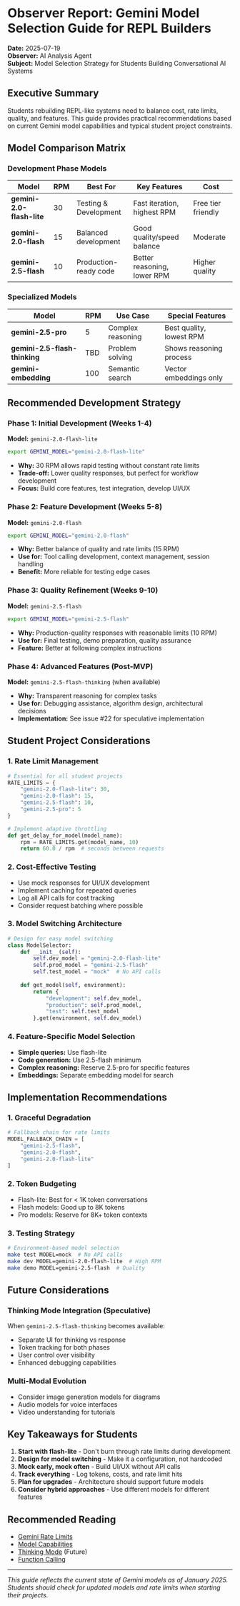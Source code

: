 # Observer Report: Gemini Model Selection Guide for REPL Builders

**Date:** 2025-07-19  
**Observer:** AI Analysis Agent  
**Subject:** Model Selection Strategy for Students Building Conversational AI Systems

## Executive Summary

Students rebuilding REPL-like systems need to balance cost, rate limits, quality, and features. This guide provides practical recommendations based on current Gemini model capabilities and typical student project constraints.

## Model Comparison Matrix

### Development Phase Models

| Model | RPM | Best For | Key Features | Cost |
|-------|-----|----------|--------------|------|
| **gemini-2.0-flash-lite** | 30 | Testing & Development | Fast iteration, highest RPM | Free tier friendly |
| **gemini-2.0-flash** | 15 | Balanced development | Good quality/speed balance | Moderate |
| **gemini-2.5-flash** | 10 | Production-ready code | Better reasoning, lower RPM | Higher quality |

### Specialized Models

| Model | RPM | Use Case | Special Features |
|-------|-----|----------|------------------|
| **gemini-2.5-pro** | 5 | Complex reasoning | Best quality, lowest RPM |
| **gemini-2.5-flash-thinking** | TBD | Problem solving | Shows reasoning process |
| **gemini-embedding** | 100 | Semantic search | Vector embeddings only |

## Recommended Development Strategy

### Phase 1: Initial Development (Weeks 1-4)
**Model:** `gemini-2.0-flash-lite`
```bash
export GEMINI_MODEL="gemini-2.0-flash-lite"
```
- **Why:** 30 RPM allows rapid testing without constant rate limits
- **Trade-off:** Lower quality responses, but perfect for workflow development
- **Focus:** Build core features, test integration, develop UI/UX

### Phase 2: Feature Development (Weeks 5-8)
**Model:** `gemini-2.0-flash`
```bash
export GEMINI_MODEL="gemini-2.0-flash"
```
- **Why:** Better balance of quality and rate limits (15 RPM)
- **Use for:** Tool calling development, context management, session handling
- **Benefit:** More reliable for testing edge cases

### Phase 3: Quality Refinement (Weeks 9-10)
**Model:** `gemini-2.5-flash`
```bash
export GEMINI_MODEL="gemini-2.5-flash"
```
- **Why:** Production-quality responses with reasonable limits (10 RPM)
- **Use for:** Final testing, demo preparation, quality assurance
- **Feature:** Better at following complex instructions

### Phase 4: Advanced Features (Post-MVP)
**Model:** `gemini-2.5-flash-thinking` (when available)
- **Why:** Transparent reasoning for complex tasks
- **Use for:** Debugging assistance, algorithm design, architectural decisions
- **Implementation:** See issue #22 for speculative implementation

## Student Project Considerations

### 1. **Rate Limit Management**
```python
# Essential for all student projects
RATE_LIMITS = {
    "gemini-2.0-flash-lite": 30,
    "gemini-2.0-flash": 15,
    "gemini-2.5-flash": 10,
    "gemini-2.5-pro": 5
}

# Implement adaptive throttling
def get_delay_for_model(model_name):
    rpm = RATE_LIMITS.get(model_name, 10)
    return 60.0 / rpm  # seconds between requests
```

### 2. **Cost-Effective Testing**
- Use mock responses for UI/UX development
- Implement caching for repeated queries
- Log all API calls for cost tracking
- Consider request batching where possible

### 3. **Model Switching Architecture**
```python
# Design for easy model switching
class ModelSelector:
    def __init__(self):
        self.dev_model = "gemini-2.0-flash-lite"
        self.prod_model = "gemini-2.5-flash"
        self.test_model = "mock"  # No API calls
    
    def get_model(self, environment):
        return {
            "development": self.dev_model,
            "production": self.prod_model,
            "test": self.test_model
        }.get(environment, self.dev_model)
```

### 4. **Feature-Specific Model Selection**
- **Simple queries:** Use flash-lite
- **Code generation:** Use 2.5-flash minimum
- **Complex reasoning:** Reserve 2.5-pro for specific features
- **Embeddings:** Separate embedding model for search

## Implementation Recommendations

### 1. **Graceful Degradation**
```python
# Fallback chain for rate limits
MODEL_FALLBACK_CHAIN = [
    "gemini-2.5-flash",
    "gemini-2.0-flash", 
    "gemini-2.0-flash-lite"
]
```

### 2. **Token Budgeting**
- Flash-lite: Best for < 1K token conversations
- Flash models: Good up to 8K tokens
- Pro models: Reserve for 8K+ token contexts

### 3. **Testing Strategy**
```bash
# Environment-based model selection
make test MODEL=mock  # No API calls
make dev MODEL=gemini-2.0-flash-lite  # High RPM
make demo MODEL=gemini-2.5-flash  # Quality
```

## Future Considerations

### Thinking Mode Integration (Speculative)
When `gemini-2.5-flash-thinking` becomes available:
- Separate UI for thinking vs response
- Token tracking for both phases
- User control over visibility
- Enhanced debugging capabilities

### Multi-Modal Evolution
- Consider image generation models for diagrams
- Audio models for voice interfaces
- Video understanding for tutorials

## Key Takeaways for Students

1. **Start with flash-lite** - Don't burn through rate limits during development
2. **Design for model switching** - Make it a configuration, not hardcoded
3. **Mock early, mock often** - Build UI/UX without API calls
4. **Track everything** - Log tokens, costs, and rate limit hits
5. **Plan for upgrades** - Architecture should support future models
6. **Consider hybrid approaches** - Use different models for different features

## Recommended Reading

- [Gemini Rate Limits](https://ai.google.dev/gemini-api/docs/rate-limits)
- [Model Capabilities](https://ai.google.dev/gemini-api/docs/models)
- [Thinking Mode](https://ai.google.dev/gemini-api/docs/thinking) (Future)
- [Function Calling](https://ai.google.dev/gemini-api/docs/function-calling)

---

*This guide reflects the current state of Gemini models as of January 2025. Students should check for updated models and rate limits when starting their projects.*
